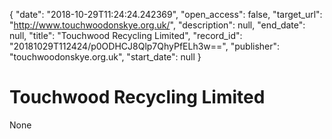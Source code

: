 {
  "date": "2018-10-29T11:24:24.242369", 
  "open_access": false, 
  "target_url": "http://www.touchwoodonskye.org.uk/", 
  "description": null, 
  "end_date": null, 
  "title": "Touchwood Recycling Limited", 
  "record_id": "20181029T112424/p0ODHCJ8Qlp7QhyPfELh3w==", 
  "publisher": "touchwoodonskye.org.uk", 
  "start_date": null
}

# Touchwood Recycling Limited

None